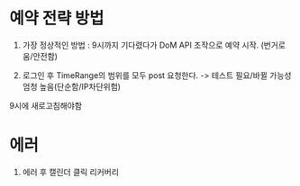 
# 예약 전략 방법
1. 가장 정상적인 방법 : 9시까지 기다렸다가 DoM API 조작으로 예약 시작. (번거로움/안전함)

2. 로그인 후 TimeRange의 범위를 모두 post 요청한다. -> 테스트 필요/바뀔 가능성 엄청 높음(단순함/IP차단위험)



9시에 새로고침해야함 


# 에러
1. 에러 후  캘린더 클릭 리커버리
